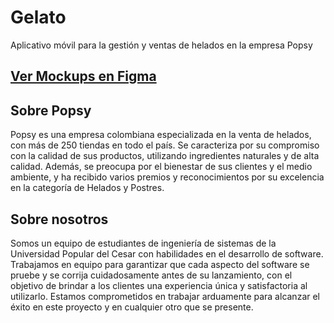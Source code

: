 # Gelato

Aplicativo móvil para la gestión y ventas de helados en la empresa Popsy

## [Ver Mockups en Figma](https://www.figma.com/file/sMWyHgYczYqed1LOqisF6s/Gelato?node-id=47%3A1536&t=fz6dfuLWi71I6XqB-1)

## Sobre Popsy

Popsy es una empresa colombiana especializada en la venta de helados, con más de 250 tiendas en todo el país. 
Se caracteriza por su compromiso con la calidad de sus productos, utilizando ingredientes naturales y de alta calidad.
Además, se preocupa por el bienestar de sus clientes y el medio ambiente, y ha recibido varios premios y reconocimientos por su excelencia en la categoría de Helados y Postres.

## Sobre nosotros
Somos un equipo de estudiantes de ingeniería de sistemas de la Universidad Popular del Cesar con habilidades en el desarrollo de software. Trabajamos en equipo para garantizar que cada aspecto del software se pruebe y se corrija cuidadosamente antes de su lanzamiento, con el objetivo de brindar a los clientes una experiencia única y satisfactoria al utilizarlo. Estamos comprometidos en trabajar arduamente para alcanzar el éxito en este proyecto y en cualquier otro que se presente.